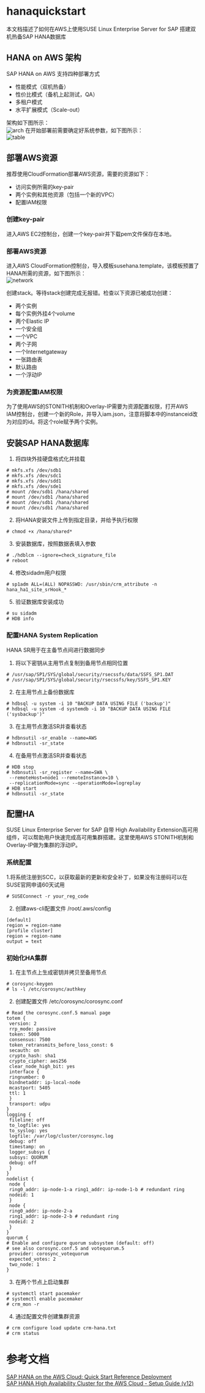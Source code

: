 # hanaquickstart

本文档描述了如何在AWS上使用SUSE Linux Enterprise Server for SAP 搭建双机热备SAP HANA数据库

## HANA on AWS 架构

SAP HANA on AWS 支持四种部署方式
* 性能模式（双机热备）
* 性价比模式（备机上起测试，QA）
* 多租户模式
* 水平扩展模式（Scale-out）

架构如下图所示：  
![arch](https://github.com/xjq-SUSE/hanaquickstart/blob/main/pic/arch.png)
在开始部署前需要确定好系统参数，如下图所示：  
![table](https://github.com/xjq-SUSE/hanaquickstart/blob/main/pic/table.png)

## 部署AWS资源

推荐使用CloudFormation部署AWS资源，需要的资源如下：
* 访问实例所需的key-pair
* 两个实例和其他资源（包括一个新的VPC）
* 配置IAM权限

### 创建key-pair

进入AWS EC2控制台，创建一个key-pair并下载pem文件保存在本地。

### 部署AWS资源

进入AWS CloudFormation控制台，导入模板susehana.template，该模板预置了HANA所需的资源，如下图所示：  
![network](https://github.com/xjq-SUSE/hanaquickstart/blob/main/pic/network.png)

创建stack。等待stack创建完成无报错。检查以下资源已被成功创建：
* 两个实例
* 每个实例外挂4个volume
* 两个Elastic IP
* 一个安全组
* 一个VPC
* 两个子网
* 一个Internetgateway
* 一张路由表
* 默认路由
* 一个浮动IP

### 为资源配置IAM权限

为了使用AWS的STONITH机制和Overlay-IP需要为资源配置权限，打开AWS IAM控制台，创建一个新的Role，并导入iam.json，注意将脚本中的instanceid改为对应的id。将这个role赋予两个实例。

## 安装SAP HANA数据库

1. 将四块外挂硬盘格式化并挂载

```
# mkfs.xfs /dev/sdb1
# mkfs.xfs /dev/sdc1
# mkfs.xfs /dev/sdd1
# mkfs.xfs /dev/sde1
# mount /dev/sdb1 /hana/shared
# mount /dev/sdb1 /hana/shared
# mount /dev/sdb1 /hana/shared
# mount /dev/sdb1 /hana/shared
```

2. 将HANA安装文件上传到指定目录，并给予执行权限

```
# chmod +x /hana/shared*
```

3. 安装数据库，按照数据表填入参数

```
# ./hdblcm --ignore=check_signature_file
# reboot
```

4. 修改sidadm用户权限

```
# sp1adm ALL=(ALL) NOPASSWD: /usr/sbin/crm_attribute -n hana_ha1_site_srHook_*
```

5. 验证数据库安装成功

```
# su sidadm
# HDB info
```

### 配置HANA System Replication 

HANA SR用于在主备节点间进行数据同步

1. 将以下密钥从主用节点复制到备用节点相同位置

```
# /usr/sap/SP1/SYS/global/security/rsecssfs/data/SSFS_SP1.DAT
# /usr/sap/SP1/SYS/global/security/rsecssfs/key/SSFS_SP1.KEY
```

2. 在主用节点上备份数据库

```
# hdbsql -u system -i 10 "BACKUP DATA USING FILE ('backup')"
# hdbsql -u system -d systemdb -i 10 "BACKUP DATA USING FILE ('sysbackup')"
```

3. 在主用节点激活SR并查看状态

```
# hdbnsutil -sr_enable --name=AWS
# hdbnsutil -sr_state 
```

4. 在备用节点激活SR并查看状态

```
# HDB stop
# hdbnsutil -sr_register --name=SWA \
 --remoteHost=node1 --remoteInstance=10 \
 --replicationMode=sync --operationMode=logreplay
# HDB start
# hdbnsutil -sr_state
```

## 配置HA

SUSE Linux Enterprise Server for SAP 自带 High Availability Extension高可用组件，可以帮助用户快速完成高可用集群搭建。这里使用AWS STONITH机制和Overlay-IP做为集群的浮动IP。

### 系统配置

1.将系统注册到SCC，以获取最新的更新和安全补丁，如果没有注册码可以在SUSE官网申请60天试用

```
# SUSEConnect -r your_reg_code
```

2. 创建aws-cli配置文件 /root/.aws/config

```
[default]
region = region-name
[profile cluster]
region = region-name
output = text
```

### 初始化HA集群

1. 在主节点上生成密钥并拷贝至备用节点

```
# corosync-keygen
# ls -l /etc/corosync/authkey
```

2. 创建配置文件 /etc/corosync/corosync.conf

```
# Read the corosync.conf.5 manual page
totem {
 version: 2
 rrp_mode: passive
 token: 5000
 consensus: 7500
 token_retransmits_before_loss_const: 6
 secauth: on
 crypto_hash: sha1
 crypto_cipher: aes256
 clear_node_high_bit: yes
 interface {
 ringnumber: 0
 bindnetaddr: ip-local-node
 mcastport: 5405
 ttl: 1
 }
 transport: udpu
}
logging {
 fileline: off
 to_logfile: yes
 to_syslog: yes
 logfile: /var/log/cluster/corosync.log
 debug: off
 timestamp: on
 logger_subsys {
 subsys: QUORUM
 debug: off
 }
}
nodelist {
 node {
 ring0_addr: ip-node-1-a ring1_addr: ip-node-1-b # redundant ring
 nodeid: 1
 }
 node {
 ring0_addr: ip-node-2-a
 ring1_addr: ip-node-2-b # redundant ring
 nodeid: 2
 }
}
quorum {
# Enable and configure quorum subsystem (default: off)
# see also corosync.conf.5 and votequorum.5
 provider: corosync_votequorum
 expected_votes: 2
 two_node: 1
}
```

3. 在两个节点上启动集群

```
# systemctl start pacemaker
# systemctl enable pacemaker
# crm_mon -r
```

4. 通过配置文件创建集群资源

```
# crm configure load update crm-hana.txt
# crm status
```

# 参考文档

[SAP HANA on the AWS Cloud: Quick Start Reference Deployment](https://docs.aws.amazon.com/quickstart/latest/sap-hana/)  
[SAP HANA High Availability Cluster for the AWS Cloud - Setup Guide (v12)](https://documentation.suse.com/sbp/all/html/SLES4SAP-hana-sr-guide-PerfOpt-12_AWS/index.html)  